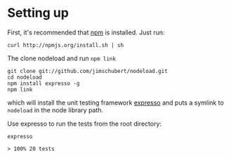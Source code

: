 # Setting up

First, it's recommended that [npm](http://npmjs.org/) is installed. Just run:

    curl http://npmjs.org/install.sh | sh

The clone nodeload and run `npm link`

    git clone git://github.com/jimschubert/nodeload.git
    cd nodeload
    npm install expresso -g
    npm link

which will install the unit testing framework [expresso](http://visionmedia.github.com/expresso) and puts a symlink to `nodeload` in the node library path.

Use expresso to run the tests from the root directory:

    expresso
    
    > 100% 20 tests
